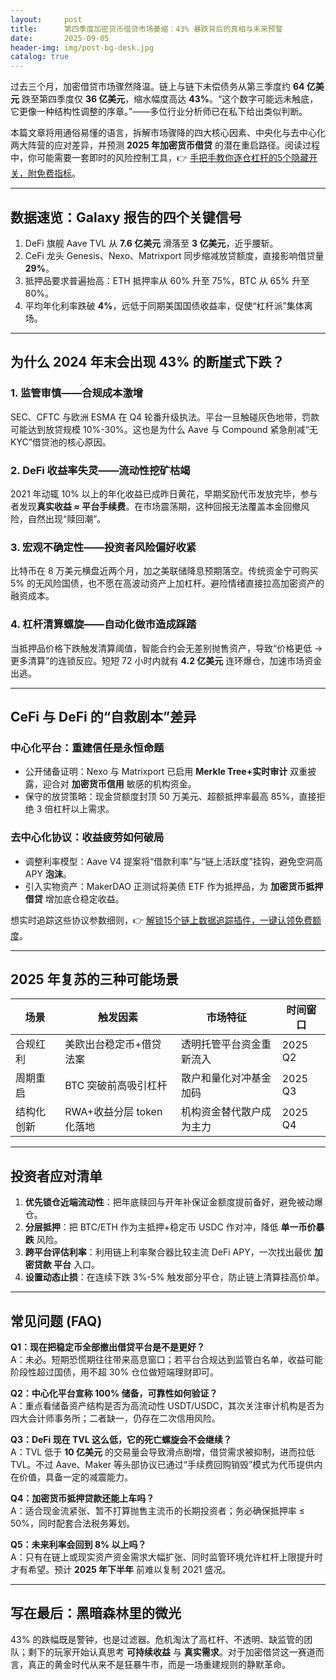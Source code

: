 ```yaml
---
layout:     post
title:      第四季度加密货币借贷市场萎缩：43% 暴跌背后的真相与未来预警
date:       2025-09-05
header-img: img/post-bg-desk.jpg
catalog: true
---
```


过去三个月，加密借贷市场骤然降温。链上与链下未偿债务从第三季度约 **64 亿美元** 跌至第四季度仅 **36 亿美元**，缩水幅度高达 **43%**。“这个数字可能远未触底，它更像一种结构性调整的序章。”——多位行业分析师已在私下给出类似判断。

本篇文章将用通俗易懂的语言，拆解市场骤降的四大核心因素、中央化与去中心化两大阵营的应对差异，并预测 **2025 年加密货币借贷** 的潜在重启路径。阅读过程中，你可能需要一套即时的风险控制工具，👉 [手把手教你逐仓杠杆的5个隐藏开关，附免费指标](https://okxdog.com/)。

---

## 数据速览：Galaxy 报告的四个关键信号

1. DeFi 旗舰 Aave TVL 从 **7.6 亿美元** 滑落至 **3 亿美元**，近乎腰斩。  
2. CeFi 龙头 Genesis、Nexo、Matrixport 同步缩减放贷额度，直接影响借贷量 **29%**。  
3. 抵押品要求普遍抬高：ETH 抵押率从 60% 升至 75%，BTC 从 65% 升至 80%。  
4. 平均年化利率跌破 **4%**，远低于同期美国国债收益率，促使“杠杆派”集体离场。

---

## 为什么 2024 年末会出现 43% 的断崖式下跌？

### 1. 监管审慎——合规成本激增  
SEC、CFTC 与欧洲 ESMA 在 Q4 轮番升级执法。平台一旦触碰灰色地带，罚款可能达到放贷规模 10%-30%。这也是为什么 Aave 与 Compound 紧急削减“无 KYC”借贷池的核心原因。

### 2. DeFi 收益率失灵——流动性挖矿枯竭  
2021 年动辄 10% 以上的年化收益已成昨日黄花，早期奖励代币发放完毕，参与者发现**真实收益 ≈ 平台手续费**。在市场震荡期，这种回报无法覆盖本金回撤风险，自然出现“赎回潮”。

### 3. 宏观不确定性——投资者风险偏好收紧  
比特币在 8 万美元横盘近两个月，加之美联储降息预期落空。传统资金宁可购买 5% 的无风险国债，也不愿在高波动资产上加杠杆。避险情绪直接拉高加密资产的融资成本。

### 4. 杠杆清算螺旋——自动化做市造成踩踏  
当抵押品价格下跌触发清算阈值，智能合约会无差别抛售资产，导致“价格更低 → 更多清算”的连锁反应。短短 72 小时内就有 **4.2 亿美元** 连环爆仓，加速市场资金出逃。

---

## CeFi 与 DeFi 的“自救剧本”差异

### 中心化平台：重建信任是永恒命题
- 公开储备证明：Nexo 与 Matrixport 已启用 **Merkle Tree+实时审计** 双重披露，迎合对 **加密货币信用** 敏感的机构资金。
- 保守的放贷策略：现金贷额度封顶 50 万美元、超额抵押率最高 85%，直接拒绝 3 倍杠杆以上需求。

### 去中心化协议：收益疲劳如何破局
- 调整利率模型：Aave V4 提案将“借款利率”与“链上活跃度”挂钩，避免空洞高 APY **泡沫**。
- 引入实物资产：MakerDAO 正测试将美债 ETF 作为抵押品，为 **加密货币抵押借贷** 增加底仓稳定收益。

想实时追踪这些协议参数细则，👉 [解锁15个链上数据追踪插件，一键认领免费额度](https://okxdog.com/)。

---

## 2025 年复苏的三种可能场景

| 场景 | 触发因素 | 市场特征 | 时间窗口 |
|---|---|---|---|
| 合规红利 | 美欧出台稳定币+借贷法案 | 透明托管平台资金重新流入 | 2025 Q2 |
| 周期重启 | BTC 突破前高吸引杠杆 | 散户和量化对冲基金加码 | 2025 Q3 |
| 结构化创新 | RWA+收益分层 token 化落地 | 机构资金替代散户成为主力 | 2025 Q4 |

---

## 投资者应对清单

1. **优先锁仓近端流动性**：把年底赎回与开年补保证金额度提前备好，避免被动爆仓。  
2. **分层抵押**：把 BTC/ETH 作为主抵押+稳定币 USDC 作对冲，降低 **单一币价暴跌** 风险。  
3. **跨平台评估利率**：利用链上利率聚合器比较主流 DeFi APY，一次找出最优 **加密贷款 平台** 入口。  
4. **设置动态止损**：在连续下跌 3%-5% 触发部分平仓，防止链上清算挂高价单。

---

## 常见问题 (FAQ)

**Q1：现在把稳定币全部撤出借贷平台是不是更好？**  
A：未必。短期恐慌期往往带来高息窗口；若平台合规达到监管白名单，收益可能阶段性超过国债，用不超 30% 仓位做短端理财即可。

**Q2：中心化平台宣称 100% 储备，可靠性如何验证？**  
A：重点看储备资产结构是否为高流动性 USDT/USDC，其次关注审计机构是否为四大会计师事务所；二者缺一，仍存在二次信用风险。

**Q3：DeFi 现在 TVL 这么低，它的死亡螺旋会不会继续？**  
A：TVL 低于 **10 亿美元** 的交易量会导致滑点剧增，借贷需求被抑制，进而拉低 TVL。不过 Aave、Maker 等头部协议已通过“手续费回购销毁”模式为代币提供内在价值，具备一定的减震能力。

**Q4：加密货币抵押贷款还能上车吗？**  
A：适合现金流紧张、暂不打算抛售主流币的长期投资者；务必确保抵押率 ≤ 50%，同时配套合法税务筹划。

**Q5：未来利率会回到 8% 以上吗？**  
A：只有在链上或现实资产资金需求大幅扩张、同时监管环境允许杠杆上限提升时才有希望。预计 **2025 年下半年** 前难以复制 2021 盛况。

---

## 写在最后：黑暗森林里的微光

43% 的跌幅既是警钟，也是过滤器。危机淘汰了高杠杆、不透明、缺监管的团队；剩下的玩家开始认真思考 **可持续收益** 与 **真实需求**。对于加密借贷这一赛道而言，真正的黄金时代从来不是狂暴牛市，而是一场重建规则的静默革命。